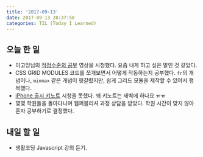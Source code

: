```yaml
---
title: '2017-09-13'
date: 2017-09-13 20:37:58
categories: TIL (Today I Learned)
---
```

## 오늘 한 일
  - 이고잉님의 [적정수준의 공부](https://youtu.be/6EL5XMiQwbQ) 영상을 시청했다. 요즘 내게 하고 싶은 말인 것 같았다. 
  - CSS GRID MODULES 코드를 쪼개보면서 어떻게 작동하는지 공부했다. `fr`의 개념이나, `minmax` 같은 개념이 헷갈렸지만, 쉽게 그리드 모듈을 제작할 수 있어서 행복했다.
  - [iPhone 출시 키노트](https://www.apple.com/apple-events/september-2017/) 시청을 못했다. 왜 키노트는 새벽에 하나요 ㅠㅠ
  - 몇몇 학원들을 돌아다니며 웹퍼블리셔 과정 상담을 받았다. 학원 시간이 맞지 않아 혼자 공부하기로 결정했다.

## 내일 할 일
  - 생활코딩 Javascript 강의 듣기.